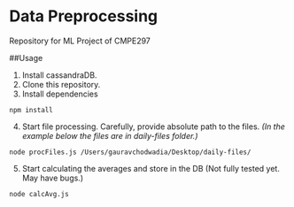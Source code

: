 # Data Preprocessing
Repository for ML Project of CMPE297


##Usage

1. Install cassandraDB.
2. Clone this repository.
3. Install dependencies
  ```
npm install
```
4. Start file processing. Carefully, provide absolute path to the files. *(In the example below the files are in daily-files folder.)*

  ```
node procFiles.js /Users/gauravchodwadia/Desktop/daily-files/
```
5. Start calculating the averages and store in the DB (Not fully tested yet. May have bugs.)

  ```
node calcAvg.js
```
